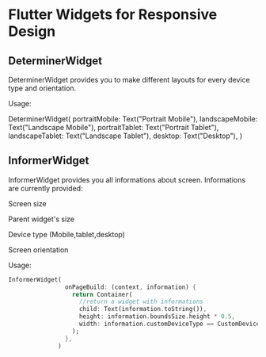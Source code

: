 # Flutter Widgets for Responsive Design

## DeterminerWidget
DeterminerWidget provides you to make different layouts for every device type and orientation.

Usage:

DeterminerWidget(
          portraitMobile: Text("Portrait Mobile"),
          landscapeMobile: Text("Landscape Mobile"),
          portraitTablet: Text("Portrait Tablet"),
          landscapeTablet: Text("Landscape Tablet"),
          desktop: Text("Desktop"),
        )
        
       
       
## InformerWidget
InformerWidget provides you all informations about screen.
Informations are currently provided:

Screen size

Parent widget's size

Device type (Mobile,tablet,desktop)

Screen orientation

Usage:

```dart
InformerWidget(
                onPageBuild: (context, information) {
                  return Container(
                    //return a widget with informations
                    child: Text(information.toString()),
                    height: information.boundsSize.height * 0.5,
                    width: information.customDeviceType == CustomDeviceType.mobile ? 100 : 300,
                  );
                },
              )
